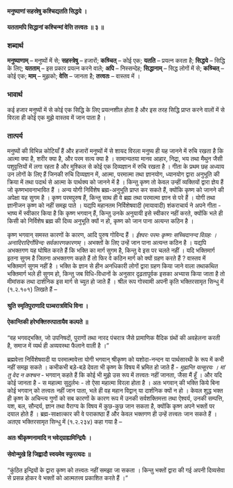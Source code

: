 #### मनुष्याणां सहस्रेषु कश्चिद्यतति सिद्धये ।
#### यततामपि सिद्धानां कश्चिन्मां वेत्ति तत्त्वतः ॥ ३ ॥

### शब्दार्थ

**मनुष्याणाम्** – मनुष्यों में से; **सहस्त्रेषु** – हजारों; **कश्र्चित्** – कोई एक; **यतति** – प्रयत्न करता है; **सिद्धये** – सिद्धि के लिए; **यतताम्** – इस प्रकार प्रयत्न करने वाले; **अपि** – निस्सन्देह; **सिद्धानाम्** – सिद्ध लोगों में से; **कश्र्चित्** – कोई एक; **माम्** – मुझको; **वेत्ति** – जानता है; **तत्त्वतः** – वास्तव में ।

### भावार्थ

कई हजार मनुष्यों में से कोई एक सिद्धि के लिए प्रयत्नशील होता है और इस तरह सिद्धि प्राप्त करने वालों में से विरला ही कोई एक मुझे वास्तव में जान पाता है ।

### तात्पर्य

मनुष्यों की विभिन्न कोटियाँ हैं और हजारों मनुष्यों में से शायद विरला मनुष्य ही यह जानने में रुचि रखता है कि आत्मा क्या है, शरीर क्या है, और परम सत्य क्या है । सामान्यतया मानव आहार, निद्रा, भय तथा मैथुन जैसी पशुवृत्तियों में लगा रहता है और मुश्किल से कोई एक दिव्यज्ञान में रुचि रखता है । गीता के प्रथम छह अध्याय उन लोगों के लिए हैं जिनकी रुचि दिव्यज्ञान में, आत्मा, परमात्मा तथा ज्ञानयोग, ध्यानयोग द्वारा अनुभूति की क्रिया में तथा पदार्थ से आत्मा के पार्थक्य को जानने में है । किन्तु कृष्ण तो केवल उन्हीं व्यक्तियों द्वारा ज्ञेय हैं जो कृष्णभावनाभावित हैं । अन्य योगी निर्विशेष ब्रह्म-अनुभूति प्राप्त कर सकते हैं, क्योंकि कृष्ण को जानने की अपेक्षा यह सुगम है । कृष्ण परमपुरुष हैं, किन्तु साथ ही वे ब्रह्म तथा परमात्मा ज्ञान से परे हैं । योगी तथा ज्ञानीजन कृष्ण को नहीं समझ पाते । यद्यपि महानतम निर्विशेषवादी (मायावादी) शंकराचार्य ने अपने गीता - भाष्य में स्वीकार किया है कि कृष्ण भगवान् हैं, किन्तु उनके अनुयायी इसे स्वीकार नहीं करते, क्योंकि भले ही किसी को निर्विशेष ब्रह्म की दिव्य अनुभूति क्यों न हो, कृष्ण को जान पाना अत्यन्त कठिन है ।

कृष्ण भगवान् समस्त कारणों के कारण, आदि पुरुष गोविन्द हैं । *ईश्वरः परमः कृष्णः सच्चिदानन्द विग्रहः । अनादिरादिर्गोविन्दः सर्वकारणकारणम्* । अभक्तों के लिए उन्हें जान पाना अत्यन्त कठिन है । यद्यपि अभक्तगण यह घोषित करते हैं कि भक्ति का मार्ग सुगम है, किन्तु वे इस पर चलते नहीं । यदि भक्तिमार्ग इतना सुगम है जितना अभक्तगण कहते हैं तो फिर वे कठिन मार्ग को क्यों ग्रहण करते हैं ? वास्तव में भक्तिमार्ग सुगम नहीं है । भक्ति के ज्ञान से हीन अनधिकारी लोगों द्वारा ग्रहण किया जाने वाला तथाकथित भक्तिमार्ग भले ही सुगम हो, किन्तु जब विधि-विधानों के अनुसार दृढ़तापूर्वक इसका अभ्यास किया जाता है तो मीमांसक तथा दार्शनिक इस मार्ग से च्युत हो जाते हैं । श्रील रूप गोस्वामी अपनी कृति भक्तिरसामृत सिन्धु में (१.२.१०१) लिखते हैं –

#### श्रुति स्मृतिपुराणादि पञ्चरात्रविधि विना ।
#### ऐकान्तिकी हरेभक्तिरुत्पातायैव कल्पते ॥

“वह भगवद्भक्ति, जो उपनिषदों, पुराणों तथा नारद पंचरात्र जैसे प्रामाणिक वैदिक ग्रंथों की अवहेलना करती है, समाज में व्यर्थ ही अव्यवस्था फैलाने वाली है ।”

ब्रह्मवेत्ता निर्विशेषवादी या परमात्मावेत्ता योगी भगवान् श्रीकृष्ण को यशोदा-नन्दन या पार्थसारथी के रूप में कभी नहीं समझ सकते । कभीकभी बड़े-बड़े देवता भी कृष्ण के विषय में भ्रमित हो जाते हैं - *मुह्यन्ति यत्सूरयः । मां तु वेद न कश्चन* - भगवान् कहते हैं कि कोई भी मुझे उस रूप में तत्त्वतः नहीं जानता, जैसा मैं हूँ । और यदि कोई जानता है - स महात्मा सुदुर्लभः - तो ऐसा महात्मा विरला होता है । अतः भगवान् की भक्ति किये बिना कोई भगवान् को तत्त्वतः नहीं जान पाता, भले ही वह महान विद्वान् या दार्शनिक क्यों न हो । केवल शुद्ध भक्त ही कृष्ण के अचिन्त्य गुणों को सब कारणों के कारण रूप में उनकी सर्वशक्तिमत्ता तथा ऐश्वर्य, उनकी सम्पत्ति, यश, बल, सौन्दर्य, ज्ञान तथा वैराग्य के विषय में कुछ-कुछ जान सकता है, क्योंकि कृष्ण अपने भक्तों पर दयाल होते हैं । ब्रह्म-साक्षात्कार की वे पराकाष्ठा हैं और केवल भक्तगण ही उन्हें तत्त्वतः जान सकते हैं । अतएव भक्तिरसामृत सिन्धु में (१.२.२३४) कहा गया है –

#### अतः श्रीकृष्णनामादि न भवेद्ग्राह्यमिन्द्रियैः ।
#### सेवोन्मुखे हि जिह्वादौ स्वयमेव स्फुरत्यदः ॥

“कुंठित इन्द्रियों के द्वारा कृष्ण को तत्त्वतः नहीं समझा जा सकता । किन्तु भक्तों द्वारा की गई अपनी दिव्यसेवा से प्रसन्न होकर वे भक्तों को आत्मतत्त्व प्रकाशित करते हैं ।”